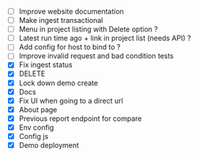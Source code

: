 - [ ] Improve website documentation
- [ ] Make ingest transactional
- [ ] Menu in project listing with Delete option ?
- [ ] Latest run time ago + link in project list (needs API) ?
- [ ] Add config for host to bind to ?
- [ ] Improve invalid request and bad condition tests
- [x] Fix ingest status
- [x] DELETE
- [x] Lock down demo create
- [x] Docs
- [x] Fix UI when going to a direct url
- [x] About page
- [x] Previous report endpoint for compare
- [x] Env config
- [x] Config js
- [x] Demo deployment
